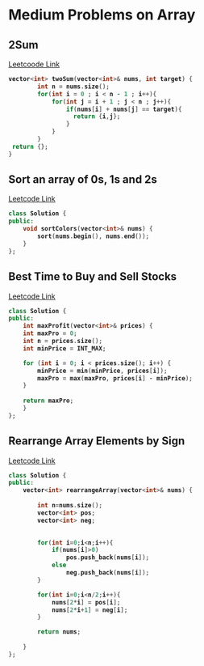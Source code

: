 # Medium Problems on Array

## 2Sum


[Leetcoode Link](https://leetcode.com/problems/two-sum/description/)

<b>
  
```cpp
vector<int> twoSum(vector<int>& nums, int target) {
        int n = nums.size();
        for(int i = 0 ; i < n - 1 ; i++){
            for(int j = i + 1 ; j < n ; j++){
                if(nums[i] + nums[j] == target){
                  return {i,j};
                }
            }
        }
 return {};
}
```
</b>

## Sort an array of 0s, 1s and 2s

[Leetcode Link](https://leetcode.com/problems/sort-colors/description/)

<b>

```cpp
class Solution {
public:
    void sortColors(vector<int>& nums) {
        sort(nums.begin(), nums.end());
    }
};
```
</b>

## Best Time to Buy and Sell Stocks

[Leetcode Link](https://leetcode.com/problems/best-time-to-buy-and-sell-stock/description/)

<b>

```cpp
class Solution {
public:
    int maxProfit(vector<int>& prices) {
    int maxPro = 0;
    int n = prices.size();
    int minPrice = INT_MAX;

    for (int i = 0; i < prices.size(); i++) {
        minPrice = min(minPrice, prices[i]);
        maxPro = max(maxPro, prices[i] - minPrice);
    }
    
    return maxPro;
    }
};
```
</b>

## Rearrange Array Elements by Sign

[Leetcode Link](https://leetcode.com/problems/rearrange-array-elements-by-sign/description/)

<b>

```cpp
class Solution {
public:
    vector<int> rearrangeArray(vector<int>& nums) {
        
        int n=nums.size();
        vector<int> pos;
        vector<int> neg;
        

        for(int i=0;i<n;i++){
            if(nums[i]>0)
                pos.push_back(nums[i]);
            else
                neg.push_back(nums[i]);
        }

        for(int i=0;i<n/2;i++){
            nums[2*i] = pos[i];
            nums[2*i+1] = neg[i];
        }

        return nums;
        
    }
};
```
</b>

